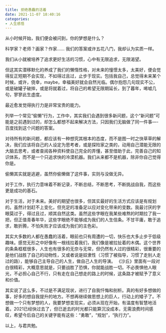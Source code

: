 ```yaml
---
title: 拒绝愚蠢的活着
date: 2021-11-07 18:40:16
categories:
- 人生感悟
---
```



从小时候开始，我们便会被问到，你的梦想是什么？

科学家？老师？画家？作家...... 我们的答案或许五花八门，我却认为实质一样。

我们从小就被培养了追求更好生活的习惯，心中有无限追求，无限渴望。

但这其实潜移默化的养成了我们的懒惰性格，对未来的憧憬太多，太美好，便会觉得反正短期不会实现，不如得过且过，止步于现实。包括我自己，总觉得未来某个时候，或许，侥幸，maybe，幸福美好就会自然光临。偶尔抱怨几句现实不公，或是破罐子破摔，或是将就着过，将自己的希望无限期延长，到了暮年，唏嘘几句，寥寥此生虚度。



最近愈发觉得执行力是非常宝贵的能力。

列举一个常见“偷懒”行为，工作中，其实我们会遇到很多新问题，这个“新问题”可能是之前遇到过的，却怎么都想不起来解决方法，只因我们无脑做了同一件事—-百度找到这个问题的答案。

对待所有的新问题，都应该有一种想究其根本的态度，而不是图一时之快草草的解决，我们应该将自己的人设定为思考者，或是探险家之类的，动用自己潜能无限的大脑去思考，或者查阅各种资料使自己完全的弄懂，甚至借助于此，完善自己的知识体系，而不是一个只追求快的冷漠机器。我们从来都不是机器，除非你自己觉得你是。

偷懒其实就是逃避，虽然你偷懒做了这件事，实则与没做无异。

对于工作，执行力意味着不断记录，不断总结，不断思考，不断挑战自我，而这些更是成功的基石。



对于生活，对于未来。美好的期望也很多，但其实最好的生活方式应该是有规划的。虽然计划赶不上变化，但充足的准备足以应对变化带来的变数。我最讨厌的字眼莫过于，得过且过，顺其自然这类。虽然这些字眼在我某些难熬的时期拉了我一把，但正值青春年华，这些字眼绝不能够成为我们的人生信条。不甘平庸，敢于追求，敢折腾，不怕失败才应该成为我们的主色彩。

其实大多数的人都在愚蠢的活着，眼前也只有周遭的一切，快乐也大多止步于低级趣味。感觉无形之中好像有一根线拉着我们，我们像是被拉扯着的木偶。这个世界的条条框框很多，人生也有很多的无奈与无常，但仍然有人过的很精彩，很重要的是他们战胜了自己的动物性，又或者说是奴隶性（习惯了被指导，习惯了走别人走过的路），能够自己主导自己的人生，做自己人生的导演。 《沙丘》里面有一段对白很精彩，大概意思就是，只要战胜了恐惧，你就能战胜一切。不必畏惧他人眼光，不必担心自己不行，只有走在自己想走的路上的时候，这条路才被赋予了意义和价值。



其实说了这么多，不过是不满足现状，进行了自我忏悔和剖析。真的有好多想做的事，好多的想自我提升的地方。不想再继续做思想上的巨人，行动上的矮子了。不想做一个只有梦想的人，我要梦想变现实，必须从现在开始，有温度有智慧地活着。2021已经快过去了，但已逝去的时光都只能算沉没成本，无需浪费时间感叹，希望今后自己的关键字能有这些：“勇敢”，“规划”，“执行力”。



以上，与君共勉。